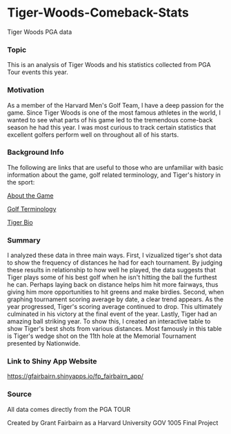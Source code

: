# Tiger-Woods-Comeback-Stats
Tiger Woods PGA data

### Topic

This is an analysis of Tiger Woods and his statistics collected from PGA Tour events this year.

### Motivation

As a member of the Harvard Men's Golf Team, I have a deep passion for the game. Since Tiger Woods is one of the most famous athletes in the world, I wanted to see what parts of his game led to the tremendous come-back season he had this year. I was most curious to track certain statistics that excellent golfers perform well on throughout all of his starts.

### Background Info

The following are links that are useful to those who are unfamiliar with basic information about the game, golf related 
terminology, and Tiger's history in the sport:

[About the Game](http://news.bbc.co.uk/sport2/hi/golf/rules_and_equipment/4230206.stm)

[Golf Terminology](https://bleacherreport.com/articles/1626046-tiger-woods-five-stats-every-golfer-)

[Tiger Bio](https://tigerwoods.com/biography/)

### Summary

I analyzed these data in three main ways. First, I vizualized tiger's shot data to show the frequency of distances he had for each tournament. By judging these results in relationship to how well he played, the data suggests that Tiger plays some of his best golf when he isn't hitting the ball the furthest he can. Perhaps laying back on distance helps him hit more fairways, thus giving him more opportunities to hit greens and make birdies. Second, when graphing tournament scoring average by date, a clear trend appears. As the year progressed, Tiger's scoring average continued to drop. This ultimately culminated in his victory at the final event of the year. Lastly, Tiger had an amazing ball striking year. To show this, I created an interactive table to show Tiger's best shots from various distances. Most famously in this table is Tiger's wedge shot on the 11th hole at the Memorial Tournament presented by Nationwide.

### Link to Shiny App Website
https://gfairbairn.shinyapps.io/fp_fairbairn_app/

### Source

All data comes directly from the PGA TOUR


Created by Grant Fairbairn as a Harvard University GOV 1005 Final Project
